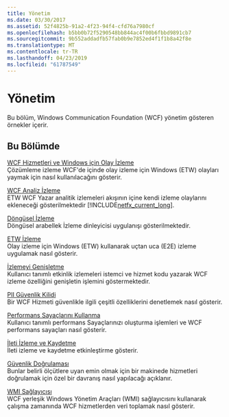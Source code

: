 ```yaml
---
title: Yönetim
ms.date: 03/30/2017
ms.assetid: 52f4825b-91a2-4f23-94f4-cfd76a7980cf
ms.openlocfilehash: b5bb0b72f5290548bb844ac4f00b6fbbd9891cb7
ms.sourcegitcommit: 9b552addadfb57fab0b9e7852ed4f1f1b8a42f8e
ms.translationtype: MT
ms.contentlocale: tr-TR
ms.lasthandoff: 04/23/2019
ms.locfileid: "61787549"
---
```

# <a name="management"></a>Yönetim
Bu bölüm, Windows Communication Foundation (WCF) yönetim gösteren örnekler içerir.  
  
## <a name="in-this-section"></a>Bu Bölümde  
 [WCF Hizmetleri ve Windows için Olay İzleme](../../../../docs/framework/wcf/samples/wcf-services-and-event-tracing-for-windows.md)  
 Çözümleme izleme WCF'de içinde olay izleme için Windows (ETW) olayları yaymak için nasıl kullanılacağını gösterir.  
  
 [WCF Analiz İzleme](../../../../docs/framework/wcf/samples/wcf-analytic-tracing.md)  
 ETW WCF Yazar analitik izlemeleri akışının içine kendi izleme olaylarını ekleneceği gösterilmektedir [!INCLUDE[netfx_current_long](../../../../includes/netfx-current-long-md.md)].  
  
 [Döngüsel İzleme](../../../../docs/framework/wcf/samples/circular-tracing.md)  
 Döngüsel arabellek İzleme dinleyicisi uygulanışı gösterilmektedir.  
  
 [ETW İzleme](../../../../docs/framework/wcf/samples/etw-tracing.md)  
 Olay izleme için Windows (ETW) kullanarak uçtan uca (E2E) izleme uygulamak nasıl gösterir.  
  
 [İzlemeyi Genişletme](../../../../docs/framework/wcf/samples/extending-tracing.md)  
 Kullanıcı tanımlı etkinlik izlemeleri istemci ve hizmet kodu yazarak WCF izleme özelliğini genişletin işlemini göstermektedir.  
  
 [PII Güvenlik Kilidi](../../../../docs/framework/wcf/samples/pii-security-lockdown.md)  
 Bir WCF Hizmeti güvenlikle ilgili çeşitli özelliklerini denetlemek nasıl gösterir.  
  
 [Performans Sayaçlarını Kullanma](../../../../docs/framework/wcf/samples/using-performance-counters.md)  
 Kullanıcı tanımlı performans Sayaçlarınızı oluşturma işlemleri ve WCF performans sayaçları nasıl gösterir.  
  
 [İleti İzleme ve Kaydetme](../../../../docs/framework/wcf/samples/tracing-and-message-logging.md)  
 İleti izleme ve kaydetme etkinleştirme gösterir.  
  
 [Güvenlik Doğrulaması](../../../../docs/framework/wcf/samples/security-validation.md)  
 Bunlar belirli ölçütlere uyan emin olmak için bir makinede hizmetleri doğrulamak için özel bir davranış nasıl yapılacağı açıklanır.  
  
 [WMI Sağlayıcısı](../../../../docs/framework/wcf/samples/wmi-provider.md)  
 WCF yerleşik Windows Yönetim Araçları (WMI) sağlayıcısını kullanarak çalışma zamanında WCF hizmetlerden veri toplamak nasıl gösterir.
